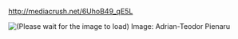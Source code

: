 http://mediacrush.net/6UhoB49_qE5L

![(Please wait for the image to load) Image: Adrian-Teodor Pienaru](http://mediacrush.net/6UhoB49_qE5L.png)